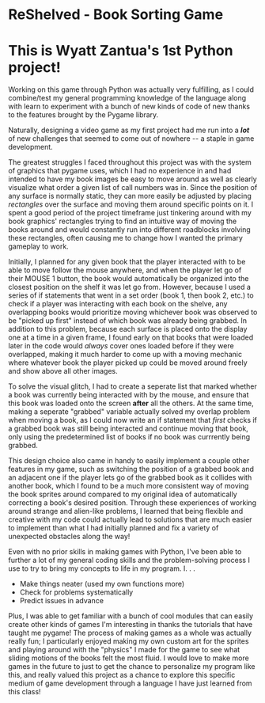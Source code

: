 
# ReShelved - Book Sorting Game
# This is Wyatt Zantua's 1st Python project!

Working on this game through Python was actually very fulfilling, as I could combine/test my general programming knowledge of the language along with learn to experiment with a bunch of new kinds of code of new thanks to the features brought by the Pygame library.

Naturally, designing a video game as my first project had me run into a ***lot*** of new challenges that seemed to come out of nowhere -- a staple in game development.

The greatest struggles I faced throughout this project was with the system of graphics that pygame uses, which I had no experience in and had intended to have my book images be easy to move around as well as clearly visualize what order a given list of call numbers was in. Since the position of any surface is normally static, they can more easily be adjusted by placing *rectangles* over the surface and moving them around specific points on it. I spent a good period of the project timeframe just tinkering around with my book graphics' rectangles trying to find an intuitive way of moving the books around and would constantly run into different roadblocks involving these rectangles, often causing me to change how I wanted the primary gameplay to work. 

Initially, I planned for any given book that the player interacted with to be able to move follow the mouse anywhere, and when the player let go of their MOUSE 1 button, the book would automatically be organized into the closest position on the shelf it was let go from. However, because I used a series of if statements that went in a set order (book 1, then book 2, etc.) to check if a player was interacting with each book on the shelve, any overlapping books would prioritize moving whichever book was observed to be "picked up first" instead of which book was already being grabbed. In addition to this problem, because each surface is placed onto the display one at a time in a given frame, I found early on that books that were loaded later in the code would *always* cover ones loaded before if they were overlapped, making it much harder to come up with a moving mechanic where whatever book the player picked up could be moved around freely and show above all other images. 

To solve the visual glitch, I had to create a seperate list that marked whether a book was currently being interacted with by the mouse, and ensure that this book was loaded onto the screen **after** all the others. At the same time, making a seperate "grabbed" variable actually solved my overlap problem when moving a book, as I could now write an if statement that *first* checks if a grabbed book was still being interacted and continue moving that book, only using the predetermined list of books if no book was currrently being grabbed. 

This design choice also came in handy to easily implement a couple other features in my game, such as switching the position of a grabbed book and an adjacent one if the player lets go of the grabbed book as it collides with another book, which I found to be a much more consistent way of moving the book sprites around compared to my original idea of automatically correcting a book's desired position. Through these experiences of working around strange and alien-like problems, I learned that being flexible and creative with my code could actually lead to solutions that are much easier to implement than what I had initially planned and fix a variety of unexpected obstacles along the way! 


Even with no prior skills in making games with Python, I've been able to further a lot of my general coding skills and the problem-solving process I use to try to bring my concepts to life in my program.
I. . .
- Make things neater (used my own functions more)
- Check for problems systematically
- Predict issues in advance

Plus, I was able to get familiar with a bunch of cool modules that can easily create other kinds of games I'm interesting in thanks the tutorials that have taught me pygame! The process of making games as a whole was actually really fun; I particularly enjoyed making my own custom art for the sprites and playing around with the "physics" I made for the game to see what sliding motions of the books felt the most fluid. I would love to make more games in the future to just to get the chance to personalize my program like this, and really valued this project as a chance to explore this specific medium of game development through a language I have just learned from this class!
